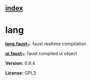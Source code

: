 [index](index.html) 
---

# lang




[**lang.faust~**](lang.faust~.html): faust realtime compilation 

[**ui.faust~**](ui.faust~.html): faust compiled ui object 


**Version:** 0.9.4

**License:** GPL3
